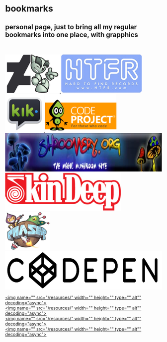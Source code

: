 # bookmarks
<h2>personal page, just to bring all my regular bookmarks into one place, with grapphics</h2>

<br />
<br />
<!-- ::>> <<:: -->
  <a href="https://www.deviantart.com/shinobiwarriordance" target="_blank">
    <img name="da" src="/resources/da-fella.png"
         width="auto" height="124"
         alt"" type="">
  </a>
<!-- ::>> <<:: -->
  <a href="https://www.htfr.com/" target="_blank">
    <img name="htfr" src="/resources/htfr.png"
         width="auto" height="124"
         type="" alt"" decoding="async">
  </a><br> 
<!-- ::>> <<:: -->
  <a href="" target="_blank">
    <img name="" src="/resources/kik.png"
         width="auto" height="124" type=""
         alt"" decoding="async">
  </a>
<!-- ::>> <<:: -->
  <a href="" target="_blank">
    <img name="code_project" src="/resources/CodeProject250x135.gif"
         width="auto" height="124"
         type="" alt"" decoding="async">
  </a><br>
<!-- ::>> <<:: -->
  <a href="" target="_blank">
    <img name="" src="/resources/shroomery.webp"
         width="auto" height="124"
         type="img/webp" alt"" decoding="async">
  </a><br>
<!-- ::>> <<:: -->
  <a href="" target="_blank">
    <img name="" src="/resources/skindeep.jpg"
         width="auto" height="124"
         type="img/jpg" alt"" decoding="async">
  </a><br>
<!-- ::>> <<:: -->
  <a href="" target="_blank">
    <img name="" src="/resources/phaser.png"
         width="auto" height="124" 
         type="img/png" alt"" decoding="async">
  </a><br>
<!-- ::>> <<:: -->
  <a href="" target="_blank">
    <img name="" src="/resources/codepen.png"
         width="auto" height="124"
         type="" alt"" decoding="async">
  </a><br>
<!-- ::>> <<:: -->

<!-- ::>> <<:: -->





<a href="" target="_blank"><img name="" src="/resources/" width="" height="" type="" alt"" decoding="async"></a><br>
<a href="" target="_blank"><img name="" src="/resources/" width="" height="" type="" alt"" decoding="async"></a><br>
<a href="" target="_blank"><img name="" src="/resources/" width="" height="" type="" alt"" decoding="async"></a><br>
<a href="" target="_blank"><img name="" src="/resources/" width="" height="" type="" alt"" decoding="async"></a><br>









